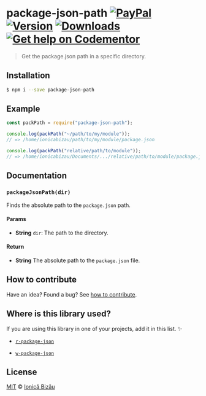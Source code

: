 # package-json-path [![PayPal](https://img.shields.io/badge/%24-paypal-f39c12.svg)][paypal-donations] [![Version](https://img.shields.io/npm/v/package-json-path.svg)](https://www.npmjs.com/package/package-json-path) [![Downloads](https://img.shields.io/npm/dt/package-json-path.svg)](https://www.npmjs.com/package/package-json-path) [![Get help on Codementor](https://cdn.codementor.io/badges/get_help_github.svg)](https://www.codementor.io/johnnyb?utm_source=github&utm_medium=button&utm_term=johnnyb&utm_campaign=github)

> Get the package.json path in a specific directory.

## Installation

```sh
$ npm i --save package-json-path
```

## Example

```js
const packPath = require("package-json-path");

console.log(packPath("~/path/to/my/module"));
// => /home/ionicabizau/path/to/my/module/package.json

console.log(packPath("relative/path/to/module"));
// => /home/ionicabizau/Documents/.../relative/path/to/module/package.json
```

## Documentation

### `packageJsonPath(dir)`
Finds the absolute path to the `package.json` path.

#### Params
- **String** `dir`: The path to the directory.

#### Return
- **String** The absolute path to the `package.json` file.

## How to contribute
Have an idea? Found a bug? See [how to contribute][contributing].

## Where is this library used?
If you are using this library in one of your projects, add it in this list. :sparkles:

 - [`r-package-json`](https://github.com/IonicaBizau/r-package-json#readme)

 - [`w-package-json`](https://github.com/IonicaBizau/w-package-json#readme)

## License

[MIT][license] © [Ionică Bizău][website]

[paypal-donations]: https://www.paypal.com/cgi-bin/webscr?cmd=_s-xclick&hosted_button_id=RVXDDLKKLQRJW
[donate-now]: http://i.imgur.com/6cMbHOC.png

[license]: http://showalicense.com/?fullname=Ionic%C4%83%20Biz%C4%83u%20%3Cbizauionica%40gmail.com%3E%20(http%3A%2F%2Fionicabizau.net)&year=2016#license-mit
[website]: http://ionicabizau.net
[contributing]: /CONTRIBUTING.md
[docs]: /DOCUMENTATION.md
